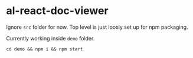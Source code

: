 # al-react-doc-viewer

Ignore `src` folder for now. 
Top level is just loosly set up for npm packaging.

Currently working inside `demo` folder.

```cd demo && npm i && npm start```
